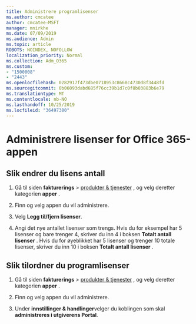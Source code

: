 ```yaml
---
title: Administrere programlisenser
ms.author: cmcatee
author: cmcatee-MSFT
manager: mnirkhe
ms.date: 07/09/2019
ms.audience: Admin
ms.topic: article
ROBOTS: NOINDEX, NOFOLLOW
localization_priority: Normal
ms.collection: Adm_O365
ms.custom:
- "1500008"
- "2443"
ms.openlocfilehash: 0282917f473dbe0718953c8668c4730d8f3448fd
ms.sourcegitcommit: 0b06093dabd685f76cc39b1d7c0f8b03883b6e79
ms.translationtype: MT
ms.contentlocale: nb-NO
ms.lasthandoff: 10/25/2019
ms.locfileid: "36497380"
---
```

# <a name="manage-office-365-app-licenses"></a>Administrere lisenser for Office 365-appen

## <a name="to-change-license-quantity"></a>Slik endrer du lisens antall

1. Gå til siden **fakturerings** > [produkter & tjenester](https://go.microsoft.com/fwlink/p/?linkid=842054) , og velg deretter kategorien **apper** .

2. Finn og velg appen du vil administrere.  

3. Velg **Legg til/fjern lisenser**.

4. Angi det nye antallet lisenser som trengs. Hvis du for eksempel har 5 lisenser og bare trenger 4, skriver du inn 4 i boksen **Totalt antall lisenser** . Hvis du for øyeblikket har 5 lisenser og trenger 10 totale lisenser, skriver du inn 10 i boksen **Totalt antall lisenser** .

## <a name="to-assign-app-licenses"></a>Slik tilordner du programlisenser

1. Gå til siden **fakturerings** > [produkter & tjenester](https://go.microsoft.com/fwlink/p/?linkid=842054) , og velg deretter kategorien **apper** .

2. Finn og velg appen du vil administrere.  

3. Under **innstillinger & handlinger**velger du koblingen som skal **administreres i utgiverens Portal**.